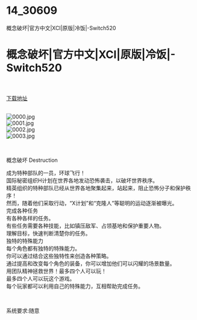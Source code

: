 # 14_30609
概念破坏|官方中文|XCI|原版|冷饭|-Switch520
# 概念破坏|官方中文|XCI|原版|冷饭|-Switch520
 <br/></br>
[下载地址](https://www.switch520.cc/article/30609 "下载地址")
<br/></br>

<p><img title="0000.jpg" src="https://www.switch520.cc/muke_img/2022_05_02_12ac050a50a22.jpg" alt="0000.jpg"><br>
<img title="0001.jpg" src="https://www.switch520.cc/muke_img/2022_05_02_6c9b095fe414c.jpg" alt="0001.jpg"><br>
<img title="0002.jpg" src="https://www.switch520.cc/muke_img/2022_05_02_25266ab60c02f.jpg" alt="0002.jpg"><br>
<img title="0003.jpg" src="https://www.switch520.cc/muke_img/2022_05_02_41d00fd5a2228.jpg" alt="0003.jpg"></p>
<p>&nbsp;</p>
<p>概念破坏 Destruction</p>
<p>成为特种部队的一员，环球飞行！<br>
国际秘密组织H计划在世界各地发动恐怖袭击，以破坏世界秩序。<br>
精英组织的特种部队已经从世界各地聚集起来，站起来，阻止恐怖分子和保护秩序！<br>
然而，随着他们采取行动，“X计划”和“克隆人”等聪明的运动逐渐被曝光。<br>
完成各种任务<br>
有各种各样的任务。<br>
有些任务需要各种技能，比如镇压敌军、占领基地和保护重要人物。<br>
理解目标，快速判断清楚你的任务。<br>
独特的特殊能力<br>
每个角色都有独特的特殊能力。<br>
你可以通过结合这些独特性来创造各种策略。<br>
通过提高和改变每个角色的装备，你可以增加他们可以闪耀的场景数量。<br>
用团队精神拯救世界！最多四个人可以玩！<br>
最多四个人可以玩这个游戏。<br>
每个玩家都可以利用自己的特殊能力，互相帮助完成任务。</p>
<p>&nbsp;</p>
<p>系统要求:随意</p>



